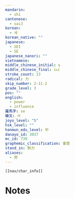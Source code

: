 ```yaml
---
mandarin:
  - shì
cantonese:
  - sai3
korean:
  - 세
korean_native: ""
japanese:
  - SEI
  - SE
japanese_nanori: ""
vietnamese:
middle_chinese_initial: ɕ
middle_chinese_final: iᴇi
stroke_count: 13
radical: 力
skip_number: 2-11-2
grade_level: 3
pos: ""
english:
  - power
  - influence
羅馬字: se
韓文: 서
joyo_level: "5"
hsk_level: ""
hanmun_edu_level: 中
danayo_id: 3037
mc_id: 739
graphemic_classification: 會意
stand_in: 勢力
aliases:
  - 势
---
```

```meta-bind-embed
[[nav/char_info]]
```

# Notes
